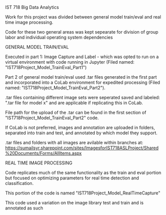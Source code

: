 IST 718 Big Data Analytics 

Work for this project was divided between general model train/eval and real time image processing.

Code for these two general areas was kept sepearate for division of group labor and individual operating system dependencies

GENERAL MODEL TRAIN/EVAL

Executed in part 1: Image Capture and Label  - which was opted to run on a virtual environment with code running in Jupyter (Filed named: "IST718Project_Model_TrainEval_Part1")

Part 2 of general model train/eval used .tar files generated in the first part and incorporated into a CoLab environment for expedited processing (Filed named: "IST718Project_Model_TrainEval_Part2").

.tar files containing different image sets were seperated saved and labeled: ".tar file for model x" and are applicable if replicating this in CoLab.

File path for the upload of the .tar can be found in the first section of "IST718Project_Model_TrainEval_Part2" code.

If CoLab is not preferred, images and annotation are uploaded in folders, separated into train and test, and annotated by which model they support.

.tar files and folders with all images are avilable within branches at: https://sumailsyr.sharepoint.com/sites/ImagesforIST718ASLProject/Shared%20Documents/Forms/AllItems.aspx

REAL TIME IMAGE PROCESSING

Code replicates much of the same functionality as the train and eval portion but focused on optimizing parameters for real time detection and classification.

This portion of the code is named "IST718Project_Model_RealTimeCapture"

This code used a variation on the image library test and train and is annotated as such
